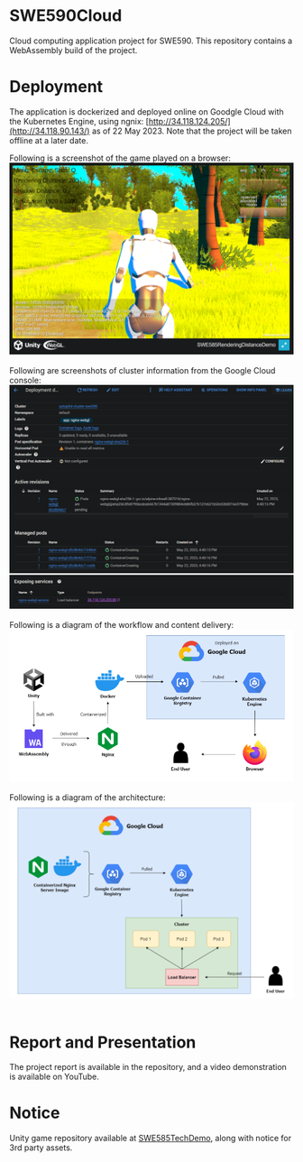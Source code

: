 # SWE590Cloud
Cloud computing application project for SWE590. This repository contains a WebAssembly build of the project.

# Deployment
The application is dockerized and deployed online on Goodgle Cloud with the Kubernetes Engine, using ngnix:
[http://34.118.124.205/](http://34.118.90.143/) as of 22 May 2023. Note that the project will be taken offline at a later date.

Following is a screenshot of the game played on a browser:<br/>
![Gameplay](Images/Gameplay.png)<br/><br/>
Following are screenshots of cluster information from the Google Cloud console:<br/>
![GoogleCloudConsole](Images/GoogleCloudConsole.png)
![GoogleCloudConsole2](Images/GoogleCloudConsole2.png)<br/><br/>
Following is a diagram of the workflow and content delivery:<br/>
![CloudComputing](Images/CloudComputing.png)<br/><br/>
Following is a diagram of the architecture:<br/>
![CloudComputingArchitecture](Images/CloudComputingArchitecture.png)<br/><br/>

# Report and Presentation
The project report is available in the repository, and a video demonstration is available on YouTube.

# Notice
Unity game repository available at [SWE585TechDemo](https://github.com/dbaslan/SWE585TechDemo), along with notice for 3rd party assets.
